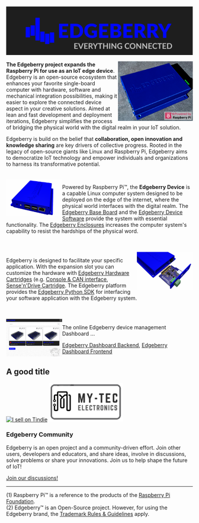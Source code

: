 ![Edgeberry Banner](https://github.com/Edgeberry/.github/blob/main/brand/Edgeberry_banner_EverythingIsConnected.png?raw=true)

<a href="https://www.tindie.com/stores/spuq/?ref=offsite_badges&utm_source=sellers_SpuQ&utm_medium=badges&utm_campaign=badge_large" target="_blank" >
<img src="https://github.com/Edgeberry/.github/blob/main/images/Edgeberry_picture.png?raw=true" align="right" width="40%"/>
</a>

**The Edgeberry project expands the Raspberry Pi for use as an IoT edge device**. Edgeberry is an open-source ecosystem that enhances your favorite single-board computer with hardware, software and mechanical integration possibilities, making it easier to explore the connected device aspect in your creative solutions. Aimed at lean and fast development and deployment iterations, Edgeberry simplifies the process of bridging the physical world with the digital realm in your IoT solution.

Edgeberry is build on the belief that **collaboration, open innovation and knowledge sharing** are key drivers of collective progress. Rooted in the legacy of open-source giants like Linux and Raspberry Pi, Edgeberry aims to democratize IoT technology and empower individuals and organizations to harness its transformative potential.

<br clear="right"/>

<img src="https://raw.githubusercontent.com/Edgeberry/.github/main/profile/images/Edgeberry_Device.png" align="left" width="30%"/>
<p>
    Powered by Raspberry Pi™, the <b>Edgeberry Device</b> is a capable Linux computer system designed to be deployed on the edge of the internet, where the physical world interfaces with the digital realm. The <a href="https://github.com/Edgeberry/Edgeberry-hardware">Edgeberry Base Board</a> and the <a href="https://github.com/Edgeberry/Edgeberry">Edgeberry Device Software</a>
 provide the system with essential functionality. The <a href="https://www.thingiverse.com/thing:6595172">Edgeberry Enclosures</a> increases the computer system's capability to resist the hardships of the physical word.
</p>
<br clear="left"/>
<br/>
<img src="https://raw.githubusercontent.com/Edgeberry/.github/main/profile/images/Edgeberry_Cartridge.png" align="right" width="30%"/>
<p>
    Edgeberry is designed to facilitate your specific application. With the expansion slot you can customize the hardware with <a href="https://gitlab.com/kicad/libraries/kicad-templates/-/tree/master/Projects/Edgeberry_Cartridge?ref_type=heads">Edgeberry Hardware Cartridges</a> (e.g. <a href="https://github.com/Edgeberry/Edgeberry-cartridge-console-can">Console & CAN interface</a>, <a href="https://github.com/Edgeberry/Edgeberry_SenseAndDrive_Cartridge">Sense'n'Drive Cartridge</a>. The Edgeberry platform provides the <a href="https://github.com/Edgeberry/Edgeberry-Python-SDK">Edgeberry Python SDK</a> for interfacing your software application with the Edgeberry system.
</p>
<br clear="right"/>
<br/>
<img src="https://raw.githubusercontent.com/Edgeberry/.github/main/profile/images/Edgeberry_Dashboard.png" align="left" width="30%"/>
<p>
    The online Edgeberry device management Dashboard ...
</p>
<a href="https://github.com/Edgeberry/Edgeberry-dashboard">Edgeberry Dashboard Backend</a>,
<a href="https://github.com/Edgeberry/Edgeberry-dashboard-UI">Edgeberry Dashboard Frontend</a>
<br clear="left"/>

<h2>A good title</h2>

<a href="https://www.tindie.com/stores/spuq/?ref=offsite_badges&utm_source=sellers_SpuQ&utm_medium=badges&utm_campaign=badge_large" target="_blank" ><img src="https://d2ss6ovg47m0r5.cloudfront.net/badges/tindie-larges.png" alt="I sell on Tindie" width="200" height="104"></a>
<a href="https://my-tec.be/" target="_blank" ><img src="https://github.com/Edgeberry/.github/blob/main/images/button_My-Tec.png?raw=true" alt="My-Tec" width="200" height="104"></a>
<br/>

<h3>Edgeberry Community</h3>
<p>
    Edgeberry is an open project and a community-driven effort. Join other users, developers and educators, and share ideas, involve in discussions, solve problems or share your innovations. Join us to help shape the future of IoT!
</p>
<p>
    <a href="https://github.com/orgs/Edgeberry/discussions">Join our discussions!</a>
</p>
<hr/>

(1) Raspberry Pi™ is a reference to the products of the [Raspberry Pi Foundation](https://www.raspberrypi.org/).<br/>
(2) Edgeberry™ is an Open-Source project. However, for using the Edgeberry brand, the [Trademark Rules & Guidelines](https://github.com/Edgeberry/.github/blob/main/brand/Edgeberry_Trademark_Rules_and_Guidelines.md) apply.